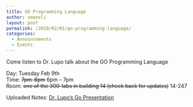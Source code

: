```yaml
---
title: GO Programming Language
author: smanoli
layout: post
permalink: /2010/02/01/go-programming-language/
categories:
  - Announcements
  - Events
---
```

Come listen to Dr. Lupo talk about the GO Programming Language

Day: Tuesday Feb 9th  
Time: <del datetime="2010-02-02T04:56:05+00:00">7pm-8pm</del> 6pm &#8211; 7pm  
Room: <del datetime="2010-02-04T22:22:11+00:00">one of the 300-labs in building 14 (check back for updates)</del> 14-247

Uploaded Notes: [Dr. Lupo&#8217;s Go Presentation][1]

 [1]: /t/uploads/2010/02/Go_Presentation.pdf

